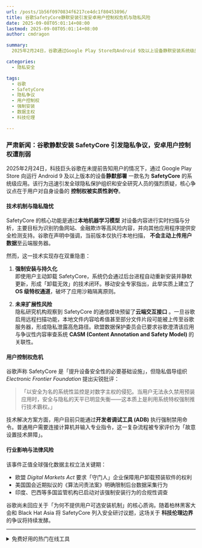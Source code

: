 ```yaml
---
url: /posts/1b56f0970834f6217ce4dc1f80453896/
title: 谷歌SafetyCore静默安装引发安卓用户控制权危机与隐私风险
date: 2025-09-08T05:01:14+08:00
lastmod: 2025-09-08T05:01:14+08:00
author: cmdragon

summary:
  2025年2月24日，谷歌通过Google Play Store向Android 9及以上设备静默安装系统级应用SafetyCore，引发全球隐私争议。该应用使用本地机器学习模型扫描设备内容，声称不主动上传数据，但用户无法永久卸载，且预留云端接口，存在隐私泄露风险。隐私组织批评此举侵犯用户控制权，欧盟等监管机构已启动调查。谷歌未解释为何不提供可选安装机制，技术专家指出禁用流程复杂，普通用户难以操作。该事件正值全球强化数据主权立法期，相关法律可能限制此类行为。

categories:
  - 隐私安全

tags:
  - 谷歌
  - SafetyCore
  - 隐私争议
  - 用户控制权
  - 强制安装
  - 数据主权
  - 科技伦理

---
```


### 严肃新闻：谷歌静默安装 SafetyCore 引发隐私争议，安卓用户控制权遭削弱

2025年2月24日，科技巨头谷歌在未提前告知用户的情况下，通过 Google Play Store 向运行 Android 9 及以上版本的设备**静默部署**
一款名为 **SafetyCore** 的系统级应用。该行为迅速引发全球隐私保护组织和安全研究人员的强烈质疑，核心争议点在于用户对自身设备的
**控制权被实质性剥夺**。

#### 技术机制与隐私隐忧

SafetyCore 的核心功能是通过**本地机器学习模型**
对设备内容进行实时扫描与分析，主要目标为识别钓鱼网站、金融欺诈等高风险内容，并向其他应用程序提供安全检测支持。谷歌在声明中强调，当前版本仅执行本地扫描，
**不会主动上传用户数据**至云端服务器。

然而，这一技术实现存在双重隐患：

1. **强制安装与持久化**  
   即使用户主动卸载 SafetyCore，系统仍会通过后台进程自动重新安装并静默更新，形成「卸载无效」的技术闭环。移动安全专家指出，此举实质上建立了
   **OS 级特权通道**，破坏了应用沙箱隔离原则。

2. **未来扩展性风险**  
   隐私研究机构观察到 SafetyCore 的通信模块预留了**云端交互接口**
   。一旦谷歌启用远程扫描功能，本地文件内容哈希值甚至部分文件片段可能被上传至谷歌服务器，形成隐私泄露高危路径。欧盟数据保护委员会已要求谷歌澄清该应用与争议性内容审查系统
   **CASM (Content Annotation and Safety Model)** 的关联性。

#### 用户控制权危机

谷歌声称 SafetyCore 是「提升设备安全性的必要基础设施」，但隐私倡导组织 *Electronic Frontier Foundation* 提出尖锐批评：
> 「以安全为名的系统性监控是对数字主权的侵犯。当用户无法永久禁用预装应用时，安全与隐私的天平已明显失衡——这本质上是利用系统特权强制推行技术霸权。」

技术解决方案方面，用户目前只能通过**开发者调试工具 (ADB)** 执行强制禁用命令。普通用户需要连接计算机并输入专业指令，这一复杂流程被专家评价为「故意设置技术屏障」。

#### 行业影响与法律风险

该事件正值全球强化数据主权立法关键期：

- 欧盟 *Digital Markets Act* 要求「守门人」企业保障用户卸载预装软件的权利
- 美国国会近期拟议的《算法问责法案》明确限制后台数据采集行为
- 印度、巴西等多国监管机构已启动对该强制安装行为的合规性调查

谷歌尚未回应关于「为何不提供用户可选安装机制」的核心质询。随着柏林黑客大会和 Black Hat Asia 将 SafetyCore 列入安全研讨议题，这场关于
**科技伦理边界**的争议将持续发酵。

***


<details>
<summary>免费好用的热门在线工具</summary>

- [歌词生成工具 - 应用商店 | By cmdragon](https://tools.cmdragon.cn/zh/apps/lyrics-generator)
- [网盘资源聚合搜索 - 应用商店 | By cmdragon](https://tools.cmdragon.cn/zh/apps/cloud-drive-search)
- [ASCII字符画生成器 - 应用商店 | By cmdragon](https://tools.cmdragon.cn/zh/apps/ascii-art-generator)
- [JSON Web Tokens 工具 - 应用商店 | By cmdragon](https://tools.cmdragon.cn/zh/apps/jwt-tool)
- [Bcrypt 密码工具 - 应用商店 | By cmdragon](https://tools.cmdragon.cn/zh/apps/bcrypt-tool)
- [GIF 合成器 - 应用商店 | By cmdragon](https://tools.cmdragon.cn/zh/apps/gif-composer)
- [GIF 分解器 - 应用商店 | By cmdragon](https://tools.cmdragon.cn/zh/apps/gif-decomposer)
- [文本隐写术 - 应用商店 | By cmdragon](https://tools.cmdragon.cn/zh/apps/text-steganography)
- [CMDragon 在线工具 - 高级AI工具箱与开发者套件 | 免费好用的在线工具](https://tools.cmdragon.cn/zh)
- [应用商店 - 发现1000+提升效率与开发的AI工具和实用程序 | 免费好用的在线工具](https://tools.cmdragon.cn/zh/apps?category=trending)
- [CMDragon 更新日志 - 最新更新、功能与改进 | 免费好用的在线工具](https://tools.cmdragon.cn/zh/changelog)
- [支持我们 - 成为赞助者 | 免费好用的在线工具](https://tools.cmdragon.cn/zh/sponsor)
- [AI文本生成图像 - 应用商店 | 免费好用的在线工具](https://tools.cmdragon.cn/zh/apps/text-to-image-ai)
- [临时邮箱 - 应用商店 | 免费好用的在线工具](https://tools.cmdragon.cn/zh/apps/temp-email)
- [二维码解析器 - 应用商店 | 免费好用的在线工具](https://tools.cmdragon.cn/zh/apps/qrcode-parser)
- [文本转思维导图 - 应用商店 | 免费好用的在线工具](https://tools.cmdragon.cn/zh/apps/text-to-mindmap)
- [正则表达式可视化工具 - 应用商店 | 免费好用的在线工具](https://tools.cmdragon.cn/zh/apps/regex-visualizer)
- [文件隐写工具 - 应用商店 | 免费好用的在线工具](https://tools.cmdragon.cn/zh/apps/steganography-tool)
- [IPTV 频道探索器 - 应用商店 | 免费好用的在线工具](https://tools.cmdragon.cn/zh/apps/iptv-explorer)
- [快传 - 应用商店 | 免费好用的在线工具](https://tools.cmdragon.cn/zh/apps/snapdrop)
- [随机抽奖工具 - 应用商店 | 免费好用的在线工具](https://tools.cmdragon.cn/zh/apps/lucky-draw)
- [动漫场景查找器 - 应用商店 | 免费好用的在线工具](https://tools.cmdragon.cn/zh/apps/anime-scene-finder)
- [时间工具箱 - 应用商店 | 免费好用的在线工具](https://tools.cmdragon.cn/zh/apps/time-toolkit)
- [网速测试 - 应用商店 | 免费好用的在线工具](https://tools.cmdragon.cn/zh/apps/speed-test)
- [AI 智能抠图工具 - 应用商店 | 免费好用的在线工具](https://tools.cmdragon.cn/zh/apps/background-remover)
- [背景替换工具 - 应用商店 | 免费好用的在线工具](https://tools.cmdragon.cn/zh/apps/background-replacer)
- [艺术二维码生成器 - 应用商店 | 免费好用的在线工具](https://tools.cmdragon.cn/zh/apps/artistic-qrcode)
- [Open Graph 元标签生成器 - 应用商店 | 免费好用的在线工具](https://tools.cmdragon.cn/zh/apps/open-graph-generator)
- [图像对比工具 - 应用商店 | 免费好用的在线工具](https://tools.cmdragon.cn/zh/apps/image-comparison)
- [图片压缩专业版 - 应用商店 | 免费好用的在线工具](https://tools.cmdragon.cn/zh/apps/image-compressor)
- [密码生成器 - 应用商店 | 免费好用的在线工具](https://tools.cmdragon.cn/zh/apps/password-generator)
- [SVG优化器 - 应用商店 | 免费好用的在线工具](https://tools.cmdragon.cn/zh/apps/svg-optimizer)
- [调色板生成器 - 应用商店 | 免费好用的在线工具](https://tools.cmdragon.cn/zh/apps/color-palette)
- [在线节拍器 - 应用商店 | 免费好用的在线工具](https://tools.cmdragon.cn/zh/apps/online-metronome)
- [IP归属地查询 - 应用商店 | 免费好用的在线工具](https://tools.cmdragon.cn/zh/apps/ip-geolocation)
- [CSS网格布局生成器 - 应用商店 | 免费好用的在线工具](https://tools.cmdragon.cn/zh/apps/css-grid-layout)
- [邮箱验证工具 - 应用商店 | 免费好用的在线工具](https://tools.cmdragon.cn/zh/apps/email-validator)
- [书法练习字帖 - 应用商店 | 免费好用的在线工具](https://tools.cmdragon.cn/zh/apps/calligraphy-practice)
- [金融计算器套件 - 应用商店 | 免费好用的在线工具](https://tools.cmdragon.cn/zh/apps/finance-calculator-suite)
- [中国亲戚关系计算器 - 应用商店 | 免费好用的在线工具](https://tools.cmdragon.cn/zh/apps/chinese-kinship-calculator)
- [Protocol Buffer 工具箱 - 应用商店 | 免费好用的在线工具](https://tools.cmdragon.cn/zh/apps/protobuf-toolkit)
- [IP归属地查询 - 应用商店 | 免费好用的在线工具](https://tools.cmdragon.cn/zh/apps/ip-geolocation)
- [图片无损放大 - 应用商店 | 免费好用的在线工具](https://tools.cmdragon.cn/zh/apps/image-upscaler)
- [文本比较工具 - 应用商店 | 免费好用的在线工具](https://tools.cmdragon.cn/zh/apps/text-compare)
- [IP批量查询工具 - 应用商店 | 免费好用的在线工具](https://tools.cmdragon.cn/zh/apps/ip-batch-lookup)
- [域名查询工具 - 应用商店 | 免费好用的在线工具](https://tools.cmdragon.cn/zh/apps/domain-finder)
- [DNS工具箱 - 应用商店 | 免费好用的在线工具](https://tools.cmdragon.cn/zh/apps/dns-toolkit)
- [网站图标生成器 - 应用商店 | 免费好用的在线工具](https://tools.cmdragon.cn/zh/apps/favicon-generator)
- [XML Sitemap](https://tools.cmdragon.cn/sitemap_index.xml)

</details>
